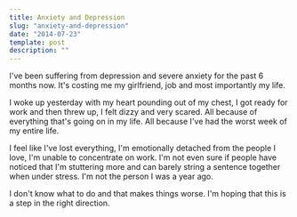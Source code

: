 ```yaml
---
title: Anxiety and Depression
slug: "anxiety-and-depression"
date: "2014-07-23"
template: post
description: ""
---
```

I've been suffering from depression and severe anxiety for the past 6 months now. It's costing me my girlfriend, job and most importantly my life.

I woke up yesterday with my heart pounding out of my chest, I got ready for work and then threw up, I felt dizzy and very scared. All because of everything that's going on in my life. All because I've had the worst week of my entire life.

I feel like I've lost everything, I'm emotionally detached from the people I love, I'm unable to concentrate on work. I'm not even sure if people have noticed that I'm stuttering more and can barely string a sentence together when under stress. I'm not the person I was a year ago.

I don't know what to do and that makes things worse. I'm hoping that this is a step in the right direction.

